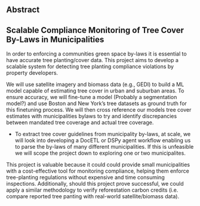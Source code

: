 ## Abstract

## Scalable Compliance Monitoring of Tree Cover By-Laws in Municipalities

In order to enforcing a communities green space by-laws it is essential to have accurate tree planting/cover data. This project aims to develop a scalable system for detecting tree planting compliance violations by property developers.

We will use satellite imagery and biomass data (e.g., GEDI) to build a ML model capable of estimating tree cover in urban and suburban areas. To ensure accuracy, we will fine-tune a model (Probably a segmentation model?) and use Boston and New York’s tree datasets as ground truth for this finetuning process. We will then cross reference our models tree cover estimates with municipalities bylaws to try and identify discrepancies between mandated tree coverage and actual tree coverage.
- To extract tree cover guidelines from municipality by-laws, at scale, we will look into developing a DocETL or DSPy agent workflow enabling us to parse the by-laws of many different municipalities. If this is unfeasible we will scope the project down to exploring one or two municipalites.

This project is valuable because it could could provide small municipalities with a cost-effective tool for monitoring compliance, helping them enforce tree-planting regulations without expensive and time consuming inspections. Additionally, should this project prove successful, we could apply a similar methodology to verify reforestation carbon credits (i.e. compare reported tree panting with real-world satellite/biomass data).